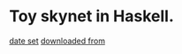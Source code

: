 # Toy skynet in Haskell.
[date set](https://en.wikipedia.org/wiki/MNIST_database)
[downloaded from](https://pjreddie.com/projects/mnist-in-csv/)

